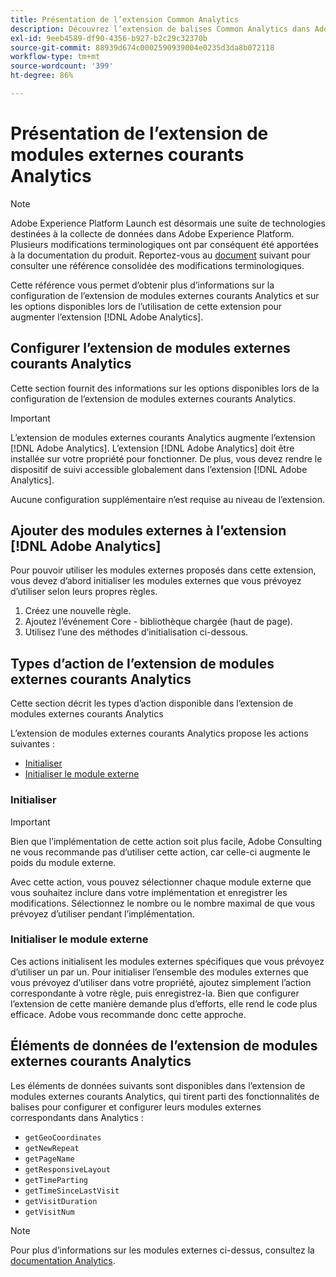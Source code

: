 ```yaml
---
title: Présentation de l’extension Common Analytics
description: Découvrez l’extension de balises Common Analytics dans Adobe Experience Platform.
exl-id: 9eeb4589-df90-4356-b927-b2c29c32370b
source-git-commit: 88939d674c0002590939004e0235d3da8b072118
workflow-type: tm+mt
source-wordcount: '399'
ht-degree: 86%

---
```


# Présentation de l’extension de modules externes courants Analytics

>[!NOTE]
>
>Adobe Experience Platform Launch est désormais une suite de technologies destinées à la collecte de données dans Adobe Experience Platform. Plusieurs modifications terminologiques ont par conséquent été apportées à la documentation du produit. Reportez-vous au [document](../../../term-updates.md) suivant pour consulter une référence consolidée des modifications terminologiques.

Cette référence vous permet d’obtenir plus d’informations sur la configuration de l’extension de modules externes courants Analytics et sur les options disponibles lors de l’utilisation de cette extension pour augmenter l’extension [!DNL Adobe Analytics].

## Configurer l’extension de modules externes courants Analytics

Cette section fournit des informations sur les options disponibles lors de la configuration de l’extension de modules externes courants Analytics.

>[!IMPORTANT]
>
>L’extension de modules externes courants Analytics augmente l’extension [!DNL Adobe Analytics]. L’extension [!DNL Adobe Analytics] doit être installée sur votre propriété pour fonctionner. De plus, vous devez rendre le dispositif de suivi accessible globalement dans l’extension [!DNL Adobe Analytics].

Aucune configuration supplémentaire n’est requise au niveau de l’extension.

## Ajouter des modules externes à l’extension [!DNL Adobe Analytics]

Pour pouvoir utiliser les modules externes proposés dans cette extension, vous devez d’abord initialiser les modules externes que vous prévoyez d’utiliser selon leurs propres règles.

1. Créez une nouvelle règle.
1. Ajoutez l’événement Core - bibliothèque chargée (haut de page).
1. Utilisez l’une des méthodes d’initialisation ci-dessous.

## Types d’action de l’extension de modules externes courants Analytics

Cette section décrit les types d’action disponible dans l’extension de modules externes courants Analytics

L’extension de modules externes courants Analytics propose les actions suivantes :

* [Initialiser](#initialize)
* [Initialiser le module externe](#initialize-plugin)

### Initialiser

>[!IMPORTANT]
>
>Bien que l’implémentation de cette action soit plus facile, Adobe Consulting ne vous recommande pas d’utiliser cette action, car celle-ci augmente le poids du module externe.

Avec cette action, vous pouvez sélectionner chaque module externe que vous souhaitez inclure dans votre implémentation et enregistrer les modifications. Sélectionnez le nombre ou le nombre maximal de que vous prévoyez d’utiliser pendant l’implémentation.

### Initialiser le module externe

Ces actions initialisent les modules externes spécifiques que vous prévoyez d’utiliser un par un. Pour initialiser l’ensemble des modules externes que vous prévoyez d’utiliser dans votre propriété, ajoutez simplement l’action correspondante à votre règle, puis enregistrez-la. Bien que configurer l’extension de cette manière demande plus d’efforts, elle rend le code plus efficace. Adobe vous recommande donc cette approche.

## Éléments de données de l’extension de modules externes courants Analytics

Les éléments de données suivants sont disponibles dans l’extension de modules externes courants Analytics, qui tirent parti des fonctionnalités de balises pour configurer et configurer leurs modules externes correspondants dans Analytics :

* `getGeoCoordinates`
* `getNewRepeat`
* `getPageName`
* `getResponsiveLayout`
* `getTimeParting`
* `getTimeSinceLastVisit`
* `getVisitDuration`
* `getVisitNum`

>[!NOTE]
>
>Pour plus d’informations sur les modules externes ci-dessus, consultez la [documentation Analytics](https://experienceleague.adobe.com/docs/analytics/implementation/vars/plugins/impl-plugins.html?lang=fr).
